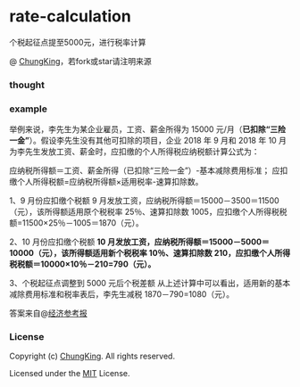 # rate-calculation
个税起征点提至5000元，进行税率计算

@ [ChungKing](https://github.com/HuangCongQing)，若fork或star请注明来源

### thought


### example

举例来说，李先生为某企业雇员，工资、薪金所得为 15000 元/月（**已扣除“三险一金”**）。假设李先生没有其他可扣除的项目，企业 2018 年 9 月和 2018 年 10 月为李先生发放工资、薪金时，应扣缴的个人所得税应纳税额计算公式为：

应纳税所得额＝工资、薪金所得（已扣除“三险一金”）-基本减除费用标准；
应扣缴个人所得税额=应纳税所得额×适用税率-速算扣除数。

1、9 月份应扣缴个税额
9 月发放工资，应纳税所得额＝15000－3500＝11500（元），该所得额适用原个税税率 25％、速算扣除数 1005，应扣缴个人所得税税额=11500×25％－1005＝1870（元）。

2、10 月份应扣缴个税额
**10 月发放工资，应纳税所得额＝15000－5000＝10000（元），该所得额适用新个税税率 10％、速算扣除数 210，应扣缴个人所得税税额＝10000×10％－210=790（元）。**

3、个税起征点调整到 5000 元后个税差额
从上述计算中可以看出，适用新的基本减除费用标准和税率表后，李先生减税 1870－790=1080（元）。

答案来自@[经济参考报](https://boke112.com/goto/aHR0cDovL2J1c2luZXNzLnNvaHUuY29tL2EvMjU3MDU3MzY2XzQ3NTkyOA==)

### License
Copyright (c) [ChungKing](https://github.com/HuangCongQing). All rights reserved.

Licensed under the [MIT](./LICENSE) License.